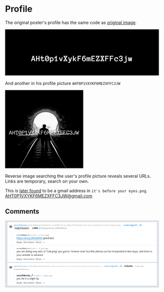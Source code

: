 # Profile

The original poster's profile has the same code as [original image](../01-fgzq59dxo5051.png-analysis/README.md).

![banner](profileBanner_j3e98d8xzcw41.png)

And another in his profile picture `AHT0P1VXYKF6MEZXFFC3JW`

![profile](profileIcon_gwf6mqyvzcw41.png)

Reverse image searching the user's profile picture reveals several URLs. Links are temporary, search on your own.

This is [later found](phase1/06-it's_before_your_eyes.png-analysis/README.md) to be a gmail address in `it's before your eyes.png`. AHT0P1VXYKF6MEZXFFC3JW@gmail.com

## Comments

![comments](comments.png)
